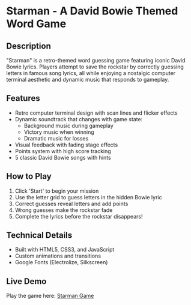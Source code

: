 # Starman - A David Bowie Themed Word Game

## Description

"Starman" is a retro-themed word guessing game featuring iconic David Bowie lyrics. Players attempt to save the rockstar by correctly guessing letters in famous song lyrics, all while enjoying a nostalgic computer terminal aesthetic and dynamic music that responds to gameplay.

## Features

- Retro computer terminal design with scan lines and flicker effects
- Dynamic soundtrack that changes with game state:
  - Background music during gameplay
  - Victory music when winning
  - Dramatic music for losses
- Visual feedback with fading stage effects
- Points system with high score tracking
- 5 classic David Bowie songs with hints

## How to Play

1. Click 'Start' to begin your mission
2. Use the letter grid to guess letters in the hidden Bowie lyric
3. Correct guesses reveal letters and add points
4. Wrong guesses make the rockstar fade
5. Complete the lyrics before the rockstar disappears!

## Technical Details

- Built with HTML5, CSS3, and JavaScript
- Custom animations and transitions
- Google Fonts (Electrolize, Silkscreen)

## Live Demo

Play the game here: [Starman Game](https://psimmons86.github.io/starman_game/)
